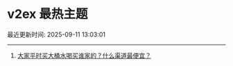 # v2ex 最热主题

最近更新时间: 2025-09-11 13:03:01

--- 
1. [大家平时买大桶水喝买谁家的？什么渠道最便宜？](https://www.v2ex.com/t/1158444) 

